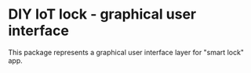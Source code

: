 # DIY IoT lock - graphical user interface
This package represents a graphical user interface layer for "smart lock" app.
